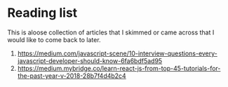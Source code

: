 # Reading list 

This is aloose collection of articles that I skimmed or came across that I would like to come back to later.

1. https://medium.com/javascript-scene/10-interview-questions-every-javascript-developer-should-know-6fa6bdf5ad95
1. https://medium.mybridge.co/learn-react-js-from-top-45-tutorials-for-the-past-year-v-2018-28b7f4d4b2c4